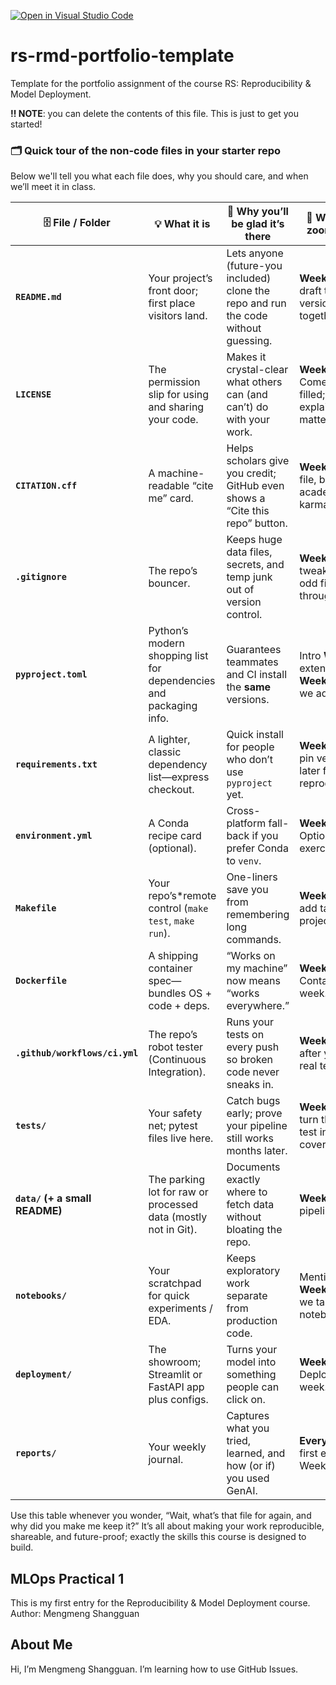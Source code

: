 [![Open in Visual Studio Code](https://classroom.github.com/assets/open-in-vscode-2e0aaae1b6195c2367325f4f02e2d04e9abb55f0b24a779b69b11b9e10269abc.svg)](https://classroom.github.com/online_ide?assignment_repo_id=20151076&assignment_repo_type=AssignmentRepo)
# rs-rmd-portfolio-template
Template for the portfolio assignment of the course RS: Reproducibility &amp; Model Deployment.

**‼️ NOTE**: you can delete the contents of this file. This is just to get you started!

### 🗂️ Quick tour of the **non-code files** in your starter repo

Below we'll tell you what each file does, why you should care, and when we’ll meet it in class.

| 🗄️ File / Folder                | 💡 What it is                                                        | 🙏 Why you’ll be glad it’s there                                                    | 🔎 When we’ll zoom in on it                                      |
| ------------------------------ | -------------------------------------------------------------------- | ----------------------------------------------------------------------------------- | --------------------------------------------------------------- |
| **`README.md`**                | Your project’s front door; first place visitors land.                | Lets anyone (future-you included) clone the repo and run the code without guessing. | **Week 1** We draft the first version together.                 |
| **`LICENSE`**                  | The permission slip for using and sharing your code.                 | Makes it crystal-clear what others can (and can’t) do with your work.               | **Week 1** Comes pre-filled; we explain why it matters.         |
| **`CITATION.cff`**             | A machine-readable “cite me” card.                                   | Helps scholars give you credit; GitHub even shows a “Cite this repo” button.        | **Week 1** Tiny file, big academic karma.                       |
| **`.gitignore`**               | The repo’s bouncer.                                                  | Keeps huge data files, secrets, and temp junk out of version control.               | **Week 1** You’ll tweak it when odd files slip through.         |
| **`pyproject.toml`**           | Python’s modern shopping list for dependencies and packaging info.   | Guarantees teammates and CI install the **same** versions.                          | Intro **Week 1**, extended in **Week 2** when we add real libs. |
| **`requirements.txt`**         | A lighter, classic dependency list—express checkout.                 | Quick install for people who don’t use `pyproject` yet.                             | **Week 2** We pin versions later for full reproducibility.      |
| **`environment.yml`**          | A Conda recipe card (optional).                                      | Cross-platform fall-back if you prefer Conda to `venv`.                             | **Week 2** Optional exercise.                                   |
| **`Makefile`**                 | Your repo’s*remote control (`make test`, `make run`).                | One-liners save you from remembering long commands.                                 | **Week 2** We add tasks as the project grows.                   |
| **`Dockerfile`**               | A shipping container spec—bundles OS + code + deps.                  | “Works on my machine” now means “works everywhere.”                                 | **Week 4** Containerisation week.                               |
| **`.github/workflows/ci.yml`** | The repo’s robot tester (Continuous Integration).                    | Runs your tests on every push so broken code never sneaks in.                       | **Week 3** Right after you write real tests.                    |
| **`tests/`**                   | Your safety net; pytest files live here.                             | Catch bugs early; prove your pipeline still works months later.                     | **Week 3** We’ll turn the smoke test into real coverage.        |
| **`data/` (+ a small README)** | The parking lot for raw or processed data (mostly not in Git).       | Documents exactly where to fetch data without bloating the repo.                    | **Week 5** Data-pipeline week.                                  |
| **`notebooks/`**               | Your scratchpad for quick experiments / EDA.                         | Keeps exploratory work separate from production code.                               | Mentioned **Week 3** when we talk tidy notebooks.               |
| **`deployment/`**              | The showroom; Streamlit or FastAPI app plus configs.                 | Turns your model into something people can click on.                                | **Week 6** Deployment week.                                     |
| **`reports/`**                 | Your weekly journal.                                                 | Captures what you tried, learned, and how (or if) you used GenAI.                   | **Every week**—first entry in Week 1.                           |

Use this table whenever you wonder, “Wait, what’s that file for again, and why did you make me keep it?”
It’s all about making your work reproducible, shareable, and future-proof; exactly the skills this course is designed to build.


## MLOps Practical 1
This is my first entry for the Reproducibility & Model Deployment course.  
Author: Mengmeng Shangguan

## About Me
Hi, I’m Mengmeng Shangguan.
I’m learning how to use GitHub Issues.

